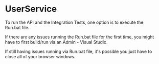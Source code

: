 # UserService

To run the API and the Integration Tests, one option is to execute the Run.bat file.

If there are any issues running the Run.bat file for the first time,
you might have to first build/run via an Admin - Visual Studio.

If still having issues running via Run.bat file, it's possible you just have to close all of your browser windows.
